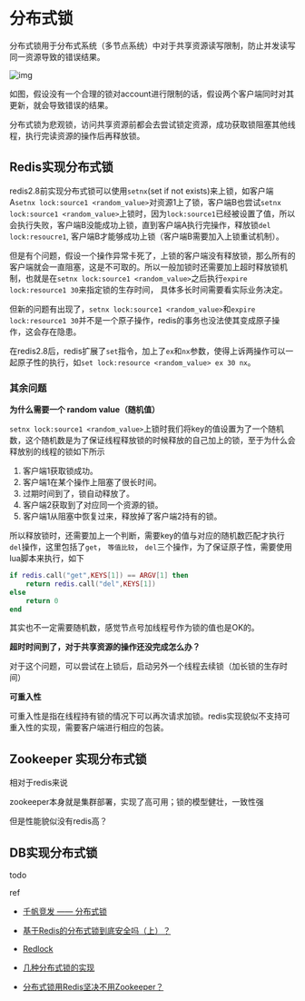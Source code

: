 # 分布式锁

分布式锁用于分布式系统（多节点系统）中对于共享资源读写限制，防止并发读写同一资源导致的错误结果。

![img](https://user-gold-cdn.xitu.io/2018/7/10/164824791aa796fa?imageView2/0/w/1280/h/960/format/webp/ignore-error/1)



如图，假设没有一个合理的锁对account进行限制的话，假设两个客户端同时对其更新，就会导致错误的结果。

分布式锁为悲观锁，访问共享资源前都会去尝试锁定资源，成功获取锁阻塞其他线程，执行完读资源的操作后再释放锁。



## Redis实现分布式锁

redis2.8前实现分布式锁可以使用`setnx`(set if not exists)来上锁，如客户端A`setnx lock:source1 <random_value>`对资源1上了锁，客户端B也尝试`setnx lock:source1 <random_value>`上锁时，因为`lock:source1`已经被设置了值，所以会执行失败，客户端B没能成功上锁，直到客户端A执行完操作，释放锁`del lock:resoucre1`, 客户端B才能够成功上锁（客户端B需要加入上锁重试机制）。

但是有个问题，假设一个操作异常卡死了，上锁的客户端没有释放锁，那么所有的客户端就会一直阻塞，这是不可取的。所以一般加锁时还需要加上超时释放锁机制，也就是在`setnx lock:source1 <random_value>`之后执行`expire lock:resource1 30`来指定锁的生存时间， 具体多长时间需要看实际业务决定。

但新的问题有出现了，`setnx lock:source1 <random_value>`和`expire lock:resource1 30`并不是一个原子操作，redis的事务也没法使其变成原子操作，这会存在隐患。

在redis2.8后，redis扩展了`set`指令，加上了`ex`和`nx`参数，使得上诉两操作可以一起原子性的执行，如`set lock:resource <random_value> ex 30 nx`。



### 其余问题

**为什么需要一个 random value（随机值）**

`setnx lock:source1 <random_value>`上锁时我们将key的值设置为了一个随机数，这个随机数是为了保证线程释放锁的时候释放的自己加上的锁，至于为什么会释放别的线程的锁如下所示

1. 客户端1获取锁成功。
2. 客户端1在某个操作上阻塞了很长时间。
3. 过期时间到了，锁自动释放了。
4. 客户端2获取到了对应同一个资源的锁。
5. 客户端1从阻塞中恢复过来，释放掉了客户端2持有的锁。



所以释放锁时，还需要加上一个判断，需要key的值与对应的随机数匹配才执行`del`操作，这里包括了`get`， `等值比较`， `del`三个操作，为了保证原子性，需要使用lua脚本来执行，如下

```lua
if redis.call("get",KEYS[1]) == ARGV[1] then
    return redis.call("del",KEYS[1])
else
    return 0
end
```

其实也不一定需要随机数，感觉节点号加线程号作为锁的值也是OK的。





**超时时间到了，对于共享资源的操作还没完成怎么办？**

对于这个问题，可以尝试在上锁后，启动另外一个线程去续锁（加长锁的生存时间）



**可重入性**

可重入性是指在线程持有锁的情况下可以再次请求加锁。redis实现貌似不支持可重入性的实现，需要客户端进行相应的包装。





## Zookeeper 实现分布式锁



相对于redis来说

zookeeper本身就是集群部署，实现了高可用；锁的模型健壮，一致性强

但是性能貌似没有redis高？





## DB实现分布式锁

todo





ref

- [千帆竞发 —— 分布式锁](https://juejin.im/book/6844733724618129422/section/6844733724702015495)
- [基于Redis的分布式锁到底安全吗（上）？](http://zhangtielei.com/posts/blog-redlock-reasoning.html)

- [Redlock](https://redis.io/topics/distlock)
- [几种分布式锁的实现](https://juejin.im/post/6844903688088059912)

- [分布式锁用Redis坚决不用Zookeeper？](https://cloud.tencent.com/developer/article/1476050)